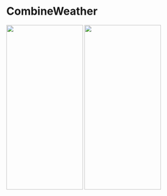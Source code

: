 # CombineWeather



<img src= "https://user-images.githubusercontent.com/98945286/152362824-df615c35-95ab-4f6e-90dc-da646a190a0c.png" width="200" height="430" /> <img src= "https://user-images.githubusercontent.com/98945286/152362702-70fe2ab4-95d0-4d63-a05b-fa56f1ab2592.png" width="200" height="430" />


